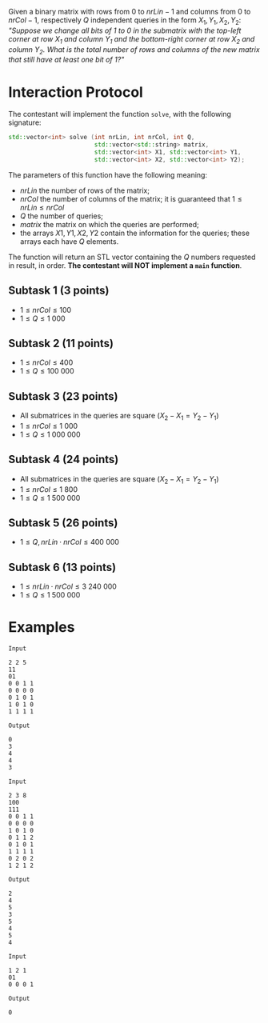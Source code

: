 Given a binary matrix with rows from $0$ to $nrLin - 1$ and columns from $0$ to $nrCol - 1$, respectively $Q$ independent queries in the form $X_1, Y_1, X_2, Y_2$: *"Suppose we change all bits of $1$ to $0$ in the submatrix with the top-left corner at row $X_1$ and column $Y_1$ and the bottom-right corner at row $X_2$ and column $Y_2$. What is the total number of rows and columns of the new matrix that still have at least one bit of $1$?"*

# Interaction Protocol

The contestant will implement the function `solve`, with the following signature:
```cpp
std::vector<int> solve (int nrLin, int nrCol, int Q, 
                        std::vector<std::string> matrix,
                        std::vector<int> X1, std::vector<int> Y1, 
                        std::vector<int> X2, std::vector<int> Y2);
```
The parameters of this function have the following meaning:
* $nrLin$ the number of rows of the matrix;
* $nrCol$ the number of columns of the matrix; it is guaranteed that $1 \le nrLin \le nrCol$
* $Q$ the number of queries;
* $matrix$ the matrix on which the queries are performed;
* the arrays $X1, Y1, X2, Y2$ contain the information for the queries; these arrays each have $Q$ elements.

The function will return an STL vector containing the $Q$ numbers requested in result, in order. **The contestant will NOT implement a `main` function**.

## Subtask 1 (3 points)
* $1 \le nrCol \le 100$
* $1 \le Q \le 1\ 000$
## Subtask 2 (11 points)
* $1 \le nrCol \le 400$
* $1 \le Q \le 100\ 000$
## Subtask 3 (23 points)
* All submatrices in the queries are square $(X_2 - X_1 = Y_2 - Y_1)$
* $1 \le nrCol \le 1\ 000$
* $1 \le Q \le 1\ 000\ 000$
## Subtask 4 (24 points)
* All submatrices in the queries are square $(X_2 - X_1 = Y_2 - Y_1)$
* $1 \le nrCol \le 1\ 800$
* $1 \le Q \le 1\ 500\ 000$
## Subtask 5 (26 points)
* $1 \le Q, nrLin \cdot nrCol \le 400\ 000$
## Subtask 6 (13 points)
* $1 \le nrLin \cdot nrCol \le 3\ 240\ 000$
* $1 \le Q \le 1\ 500\ 000$

# Examples
`Input`
```
2 2 5
11
01
0 0 1 1
0 0 0 0
0 1 0 1
1 0 1 0
1 1 1 1
```
`Output`
```
0
3
4
4
3
```
`Input`
```
2 3 8
100
111
0 0 1 1
0 0 0 0
1 0 1 0
0 1 1 2
0 1 0 1
1 1 1 1
0 2 0 2
1 2 1 2
```
`Output`
```
2
4
5
3
5
4
5
4
```
`Input`
```
1 2 1
01
0 0 0 1
```
`Output`
```
0
```